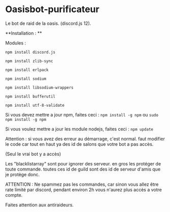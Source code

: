 # Oasisbot-purificateur
Le bot de raid de la oasis. (discord.js 12).

**Installation : **

Modules :

`npm install discord.js`

`npm install zlib-sync`

`npm install erlpack`

`npm install sodium`

`npm install libsodium-wrappers`

`npm install bufferutil`

`npm install utf-8-validate`

Si vous devez mettre a jour npm, faites ceci : `npm install -g npm` ou `sudo npm install -g npm`

Si vous voulez mettre a jour les module nodejs, faites ceci : `npm update`

Attention : si vous avez des erreur au démarrage, c'est normal. faut modifier le code car tout en haut ya des id de salons que votre bot a pas accès.

(Seul le vrai bot y a accès)

Les "blacklistarray" sont pour ignorer des serveur. en gros les protéger de toute commande. toutes ces id de guild sont des id de serveur d'amis que je protège donc.

ATTENTION : Ne spammez pas les commandes, car sinon vous allez être rate limité par discord, pendant environ 2h vous n'aurez plus accès a votre compte.

Faites attention aux antiraideurs.

